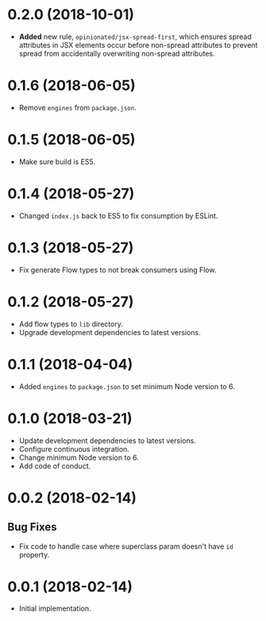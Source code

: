 # 0.2.0 (2018-10-01)

*   **Added** new rule, `opinionated/jsx-spread-first`, which ensures spread attributes in JSX elements occur before non-spread attributes to prevent spread from accidentally overwriting non-spread attributes.


# 0.1.6 (2018-06-05)

*   Remove `engines` from `package.json`.

# 0.1.5 (2018-06-05)

*   Make sure build is ES5.

# 0.1.4 (2018-05-27)

*   Changed `index.js` back to ES5 to fix consumption by ESLint.


# 0.1.3 (2018-05-27)

*   Fix generate Flow types to not break consumers using Flow.

# 0.1.2 (2018-05-27)

*  Add flow types to `lib` directory.
* Upgrade development dependencies to latest versions.


# 0.1.1 (2018-04-04)

*   Added `engines` to `package.json` to set minimum Node version to 6.


# 0.1.0 (2018-03-21)

*   Update development dependencies to latest versions.
*   Configure continuous integration.
*   Change minimum Node version to 6.
*   Add code of conduct.

# 0.0.2 (2018-02-14)

## Bug Fixes

*   Fix code to handle case where superclass param doesn't have `id` property.

# 0.0.1 (2018-02-14)

*   Initial implementation.
